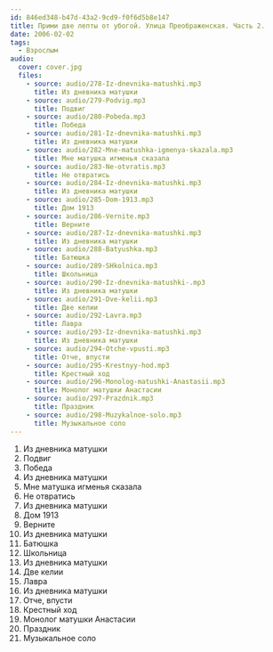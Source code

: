 ```yaml
---
id: 846ed348-b47d-43a2-9cd9-f0f6d5b8e147
title: Прими две лепты от убогой. Улица Преображенская. Часть 2.
date: 2006-02-02
tags:
  - Взрослым
audio:
  cover: cover.jpg
  files:
    - source: audio/278-Iz-dnevnika-matushki.mp3
      title: Из дневника матушки
    - source: audio/279-Podvig.mp3
      title: Подвиг
    - source: audio/280-Pobeda.mp3
      title: Победа
    - source: audio/281-Iz-dnevnika-matushki.mp3
      title: Из дневника матушки
    - source: audio/282-Mne-matushka-igmenya-skazala.mp3
      title: Мне матушка игменья сказала
    - source: audio/283-Ne-otvratis.mp3
      title: Не отвратись
    - source: audio/284-Iz-dnevnika-matushki.mp3
      title: Из дневника матушки
    - source: audio/285-Dom-1913.mp3
      title: Дом 1913
    - source: audio/286-Vernite.mp3
      title: Верните
    - source: audio/287-Iz-dnevnika-matushki.mp3
      title: Из дневника матушки
    - source: audio/288-Batyushka.mp3
      title: Батюшка
    - source: audio/289-SHkolnica.mp3
      title: Школьница
    - source: audio/290-Iz-dnevnika-matushki-.mp3
      title: Из дневника матушки 
    - source: audio/291-Dve-kelii.mp3
      title: Две келии
    - source: audio/292-Lavra.mp3
      title: Лавра
    - source: audio/293-Iz-dnevnika-matushki.mp3
      title: Из дневника матушки
    - source: audio/294-Otche-vpusti.mp3
      title: Отче, впусти
    - source: audio/295-Krestnyy-hod.mp3
      title: Крестный ход
    - source: audio/296-Monolog-matushki-Anastasii.mp3
      title: Монолог матушки Анастасии
    - source: audio/297-Prazdnik.mp3
      title: Праздник
    - source: audio/298-Muzykalnoe-solo.mp3
      title: Музыкальное соло
---
```


1. Из дневника матушки
2. Подвиг
3. Победа
4. Из дневника матушки
5. Мне матушка игменья сказала
6. Не отвратись
7. Из дневника матушки
8. Дом 1913
9. Верните
10. Из дневника матушки
11. Батюшка
12. Школьница
13. Из дневника матушки 
14. Две келии
15. Лавра
16. Из дневника матушки
17. Отче, впусти
18. Крестный ход
19. Монолог матушки Анастасии
21. Праздник
22. Музыкальное соло